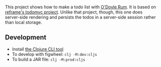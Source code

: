 This project shows how to make a todo list with [O'Doyle Rum](https://github.com/oakes/odoyle-rum). It is based on [reframe's todomvc project](https://github.com/day8/re-frame/tree/master/examples/todomvc). Unlike that project, though, this one does server-side rendering and persists the todos in a server-side session rather than local storage.

## Development

* Install [the Clojure CLI tool](https://clojure.org/guides/getting_started#_clojure_installer_and_cli_tools)
* To develop with figwheel: `clj -M:dev:cljs`
* To build a JAR file: `clj -M:prod:cljs`
